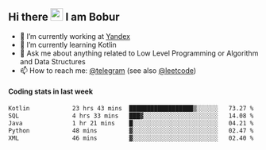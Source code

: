 ## Hi there <img src="https://media.giphy.com/media/hvRJCLFzcasrR4ia7z/giphy.gif" width="25px" height="25px"> I am Bobur

- 💼 I’m currently working at [Yandex](https://yandex.ru/)
- 🌱 I’m currently learning Kotlin
- 💬 Ask me about anything related to Low Level Programming or Algorithm and Data Structures
- 📫 How to reach me: [@telegram](https://t.me/octoant) (see also [@leetcode](https://leetcode.com/octoant/))    

#### Coding stats in last week

<!--START_SECTION:waka-->

```txt
Kotlin            23 hrs 43 mins  ██████████████████▒░░░░░░   73.27 %
SQL               4 hrs 33 mins   ███▓░░░░░░░░░░░░░░░░░░░░░   14.08 %
Java              1 hr 21 mins    █░░░░░░░░░░░░░░░░░░░░░░░░   04.21 %
Python            48 mins         ▓░░░░░░░░░░░░░░░░░░░░░░░░   02.47 %
XML               46 mins         ▓░░░░░░░░░░░░░░░░░░░░░░░░   02.40 %
```

<!--END_SECTION:waka-->
